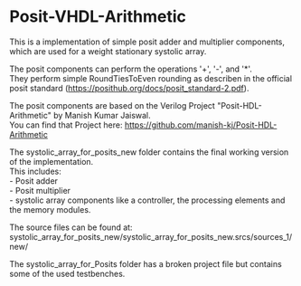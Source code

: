 # Posit-VHDL-Arithmetic

This is a implementation of simple posit adder and multiplier components, which are used for a weight stationary systolic array. <br />

The posit components can perform the operations '+', '-', and '*'.  <br />
They perform simple RoundTiesToEven rounding as describen in the official posit standard (https://posithub.org/docs/posit_standard-2.pdf). <br />

The posit components are based on the Verilog Project "Posit-HDL-Arithmetic" by Manish Kumar Jaiswal. <br />
You can find that Project here: https://github.com/manish-kj/Posit-HDL-Arithmetic



The systolic_array_for_posits_new folder contains the final working version of the implementation.  <br />
This includes:  <br />
    - Posit adder   <br />
    - Posit multiplier  <br />
    - systolic array components like a controller, the processing elements and the memory modules.  <br />

The source files can be found at: systolic_array_for_posits_new/systolic_array_for_posits_new.srcs/sources_1/new/ <br />


The systolic_array_for_Posits folder has a broken project file but contains some of the used testbenches. 
